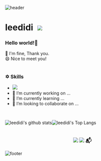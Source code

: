 ![header](https://capsule-render.vercel.app/api?type=waving&color=gradient&customColorList=14&height=190&section=header&text=leedidi's%20Github&fontSize=45)
# leedidi&nbsp; <a href="https://hits.seeyoufarm.com"><img src="https://hits.seeyoufarm.com/api/count/incr/badge.svg?url=https%3A%2F%2Fgithub.com%2Fleedidi&count_bg=%23D099F1&title_bg=%23555555&icon=&icon_color=%23E7E7E7&title=hits&edge_flat=false"/></a>

### Hello world!👋
💬 I'm fine, Thank you. <br>
😄 Nice to meet you! <br>

#
### ✡ Skills
- <a href="[연결할 링크]" target="_blank"><img src="https://img.shields.io/badge/portfolio-683D87?style=flat-square&logo=Blueprint&logoColor=white"/></a>
- 🔭 I’m currently working on ...
- 🌱 I’m currently learning ...
- 👯 I’m looking to collaborate on ...
<br>

![leedidi's github stats](https://github-readme-stats.vercel.app/api?username=leedidi&show_icons=true&theme=buefy)![leedidi's Top Langs](https://github-readme-stats.vercel.app/api/top-langs?username=leedidi&layout=compact&theme=buefy)
<br>


<!--
**leedidi/leedidi** is a ✨ _special_ ✨ repository because its `README.md` (this file) appears on your GitHub profile.

Here are some ideas to get you started:

- 🔭 I’m currently working on ...
- 🌱 I’m currently learning ...
- 👯 I’m looking to collaborate on ...
- 🤔 I’m looking for help with ...
- 💬 Ask me about ...
- 📫 How to reach me: ...
- 😄 Pronouns: ...
- ⚡ Fun fact: ...
💪 Skills
✡ Skills
-->
<!--
![leedidi's github stats](https://github-readme-stats.vercel.app/api?username=leedidi&show_icons=true&theme=material-palenight)![leedidi's Top Langs](https://github-readme-stats.vercel.app/api/top-langs?username=leedidi&layout=compact&theme=material-palenight)
-->
<!--! [header](https://capsule-render.vercel.app/api?type=rect&color=gradient&customColorList=14&height=100&section=header) -->

#
<div align="center"> 
 
  ### <a href="mailto:edy9527@gmail.com" target="_blank"> <img src="https://img.shields.io/badge/gmail-EA4335?style=flat-square&logo=gmail&logoColor=white"/></a> <a href="mailto:edy9527@naver.com" target="_blank"> <img src="https://img.shields.io/badge/Naver-03C75A?style=flat-square&logo=Naver&logoColor=white"/></a> 📬

</div>

![footer](https://capsule-render.vercel.app/api?type=waving&color=gradient&customColorList=14&height=120&section=footer&fontSize=100)
